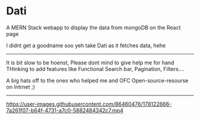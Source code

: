 # Dati

A MERN Stack webapp to display the data from mongoDB on the React page

I didnt get a goodname soo yeh take Dati as it fetches data, hehe

---------------------
It is bit slow to be hoenst, Please dont mind to give help me for hand 
THinking to add features like Functional Search bar, Pagination, Filters....

A big hats off to the ones who helped me and OFC Open-source-resourse on Intrnet ;)

----------------------

https://user-images.githubusercontent.com/86460476/178122666-7a261f07-b64f-4731-a7c0-5882484342c7.mp4
